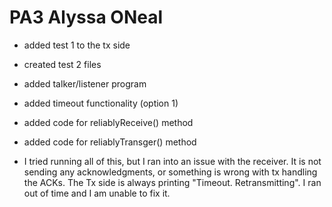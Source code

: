 # PA3 Alyssa ONeal

- added test 1 to the tx side

- created test 2 files

- added talker/listener program

- added timeout functionality (option 1)

- added code for reliablyReceive() method

- added code for reliablyTransger() method

- I tried running all of this, but I ran into an issue with the receiver. It is not sending any acknowledgments, 
or something is wrong with tx handling the ACKs. The Tx side is always printing "Timeout. Retransmitting".
I ran out of time and I am unable to fix it.  